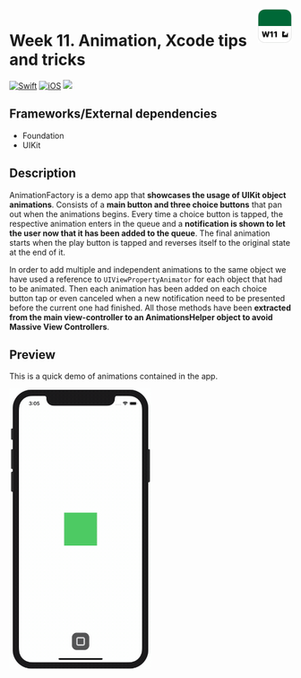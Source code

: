 <!-- Header -->
<img src="../Assets/W11_AppIcon.png" width="60" align="right"/>
<h1>Week 11. Animation, Xcode tips and tricks</h1>

[![Swift](https://img.shields.io/badge/Swift-5.0-orange.svg?longCache=true&style=flat&logo=swift)](https://www.swift.org)
[![iOS](https://img.shields.io/badge/iOS-13.5+-lightgrey.svg?longCache=true&?style=flat&logo=apple)](https://developer.apple.com/ios/)
[![](https://img.shields.io/badge/@BEstelrichS-1A94E0.svg?logoColor=white&logo=twitter)](https://twitter.com/BEstelrichS)


<!-- Body -->
## Frameworks/External dependencies
- Foundation
- UIKit


## Description
AnimationFactory is a demo app that **showcases the usage of UIKit object animations**. Consists of a **main button and three choice buttons** that pan out when the animations begins. Every time a choice button is tapped, the respective animation enters in the queue and a **notification is shown to let the user now that it has been added to the queue**. The final animation starts when the play button is tapped and reverses itself to the original state at the end of it.

In order to add multiple and independent animations to the same object we have used a reference to `UIViewPropertyAnimator` for each object that had to be animated. Then each animation has been added on each choice button tap or even canceled when a new notification need to be presented before the current one had finished. All those methods have been **extracted from the main view-controller to an AnimationsHelper object to avoid Massive View Controllers**.


## Preview
This is a quick demo of animations contained in the app.

<p align="left">
	<img src="../Assets/W11_AppPreview1.gif" height="500"/>
</p>


<!-- Footer -->